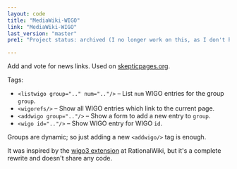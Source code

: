 ```yaml
---
layout: code
title: "MediaWiki-WIGO"
link: "MediaWiki-WIGO"
last_version: "master"
pre1: "Project status: archived (I no longer work on this, as I don't have a MediaWiki install to administer any more. It's still usable, though, and I'll still fix bugs when reported; contact me if you want to take over maintainership)."

---
```



Add and vote for news links. Used on [skepticpages.org](https://skepticpages.org).

Tags:

- `<listwigo group=".." num=".."/>` – List `num` WIGO entries for the group
  `group`.
- `<wigorefs/>` – Show all WIGO entries which link to the current page.
- `<addwigo group=".."/>` – Show a form to add a new entry to `group`.
- `<wigo id=".."/>` – Show WIGO entry for WIGO `id`.

Groups are dynamic; so just adding a new `<addwigo/>` tag is enough.

It was inspired by the [wigo3 extension](http://rationalwiki.org/wiki/User:Nx/Extensions)
at RationalWiki, but it's a complete rewrite and doesn't share any code.
